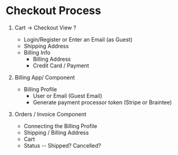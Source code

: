 # Checkout Process

1. Cart -> Checkout View
    ?
    - Login/Register or Enter an Email (as Guest)
    - Shipping Address
    - Billing Info
        - Billing Address
        - Credit Card / Payment

2. Billing App/ Component
    - Billing Profile
        - User or Email (Guest Email)
        - Generate payment processor token (Stripe or Braintee)

3. Orders / Invoice Component
    - Connecting the Billing Profile
    - Shipping / Billing Address
    - Cart
    - Status -- Shipped? Cancelled?

